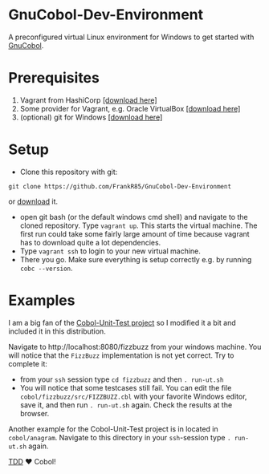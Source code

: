 # GnuCobol-Dev-Environment
A preconfigured virtual Linux environment for Windows to get started with [GnuCobol](https://sourceforge.net/projects/open-cobol/).

# Prerequisites
1. Vagrant from HashiCorp [[download here]](https://www.vagrantup.com/downloads.html)
2. Some provider for Vagrant, e.g. Oracle VirtualBox [[download here]](https://www.virtualbox.org/wiki/Downloads)
3. (optional) git for Windows [[download here]](https://git-scm.com/downloads)

# Setup
* Clone this repository with git:
 ```git
git clone https://github.com/FrankR85/GnuCobol-Dev-Environment
```
or [download](https://github.com/FrankR85/GnuCobol-Dev-Environment/archive/master.zip.) it.
* open git bash (or the default windows cmd shell) and navigate to the cloned repository. Type `vagrant up`. This starts the virtual machine. The first run could take some fairly large amount of time because vagrant has to download quite a lot dependencies.
* Type `vagrant ssh` to login to your new virtual machine.
*  There you go. Make sure everything is setup correctly e.g. by running `cobc --version`.

# Examples
I am a big fan of the [Cobol-Unit-Test project](https://github.com/neopragma/cobol-unit-test) so I modified it a bit and included it in this distribution.

Navigate to http://localhost:8080/fizzbuzz from your windows machine. You will notice that the `FizzBuzz` implementation is not yet correct. Try to complete it:
* from your `ssh` session type `cd fizzbuzz` and then `. run-ut.sh`
* You will notice that some testcases still fail. You can edit the file `cobol/fizzbuzz/src/FIZZBUZZ.cbl` with your favorite Windows editor, save it, and then run `. run-ut.sh` again. Check the results at the browser.

Another example for the Cobol-Unit-Test project is in located in `cobol/anagram`. Navigate to this directory in your `ssh`-session type `. run-ut.sh` again.

[TDD](https://en.wikipedia.org/wiki/Test-driven_development) :heart: Cobol!
